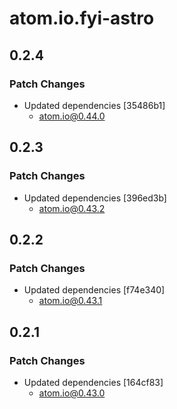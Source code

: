 # atom.io.fyi-astro

## 0.2.4

### Patch Changes

- Updated dependencies [35486b1]
  - atom.io@0.44.0

## 0.2.3

### Patch Changes

- Updated dependencies [396ed3b]
  - atom.io@0.43.2

## 0.2.2

### Patch Changes

- Updated dependencies [f74e340]
  - atom.io@0.43.1

## 0.2.1

### Patch Changes

- Updated dependencies [164cf83]
  - atom.io@0.43.0
